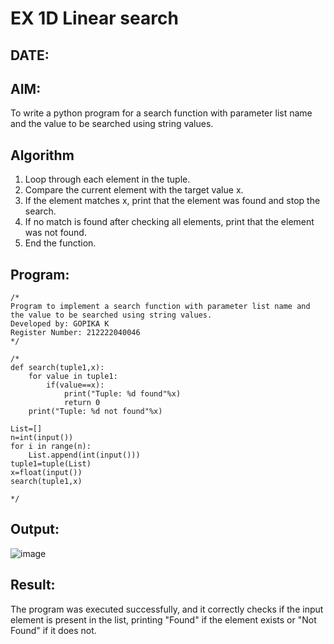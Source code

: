 # EX 1D Linear search
## DATE:
## AIM:
To write a python program for a search function with parameter list name and the value to be searched using string values.
## Algorithm
1. Loop through each element in the tuple.
2. Compare the current element with the target value x.
3. If the element matches x, print that the element was found and stop the search.
4. If no match is found after checking all elements, print that the element was not found.
5. End the function.
## Program:
```
/*
Program to implement a search function with parameter list name and the value to be searched using string values.
Developed by: GOPIKA K 
Register Number: 212222040046 
*/
```
```
/*
def search(tuple1,x):
    for value in tuple1:
        if(value==x):
            print("Tuple: %d found"%x)
            return 0
    print("Tuple: %d not found"%x)
    
List=[]
n=int(input())
for i in range(n):
    List.append(int(input()))
tuple1=tuple(List)
x=float(input())
search(tuple1,x)

*/
```
## Output:
![image](https://github.com/user-attachments/assets/ef0b93e7-7625-4ea9-bf77-3cda3816b8c4)
## Result:
The program was executed successfully, and it correctly checks if the input element is present in the list, printing "Found" if the element exists or "Not Found" if it does not.
